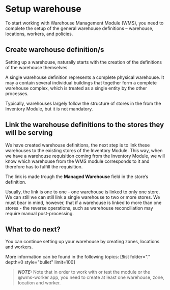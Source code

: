 # Setup warehouse

To start working with Warehouse Management Module (WMS), you need to complete the setup of the general warehouse definitions – warehouse, locations, workers, and policies.

## Create warehouse definition/s

Setting up a warehouse, naturally starts with the creation of the definitions of the warehouse themselves. 

A single warehouse definition represents a complete physical warehouse. It may a contain several individual buildings that together form a complete warehouse complex, which is treated as a single entity by the other processes. 

Typically, warehouses largely follow the structure of stores in the from the Inventory Module, but it is not mandatory. 

## Link the warehouse definitions to the stores they will be serving
We have created warehouse definitions, the next step is to link these warehouses to the existing stores of the Inventory Module.
This way, when we have a warehouse requisition coming from the Inventory Module, we will know which warehouse from the WMS module corresponds to it and therefore has to fulfill the requisition.

The link is made trough the **Managed Warehouse** field in the store’s definition.

Usually, the link is one to one - one warehouse is linked to only one store. We can still we can still link a single warehouse to two or more stores. We must bear in mind, however, that if a warehouse is linked to more than one stores - the reverse operations, such as warehouse reconciliation may require manual post-processing.

## What to do next?
You can continue setting up your warehouse by creating zones, locations and workers. 

More information can be found in the following topics:
[!list folder="." depth=0 style="bullet" limit=100]

> **_NOTE:_**  Note that in order to work with or test the module or the @wms-worker app, you need to create at least one warehouse, zone, location and worker.
